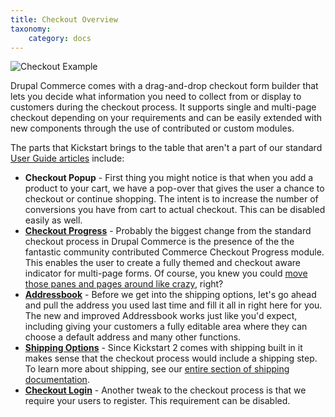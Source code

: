 ```yaml
---
title: Checkout Overview
taxonomy:
    category: docs
---
```


![Checkout Example](../images/CK-Checkout-01.png)

<p>Drupal Commerce comes with a drag-and-drop checkout form builder that lets you decide what information you need to collect from or display to customers during the checkout process. It supports single and multi-page checkout depending on your requirements and can be easily extended with new components through the use of contributed or custom modules.</p>
<p>The parts that Kickstart brings to the table that aren't a part of our standard <a href="../../user-guide/checkout-process">User Guide articles</a> include:</p>
<ul>
<li><strong>Checkout Popup</strong> - First thing you might notice is that when you add a product to your cart, we have a pop-over that gives the user a chance to checkout or continue shopping. The intent is to increase the number of conversions you have from cart to actual checkout. This can be disabled easily as well.</li>
<li><strong><a href="https://drupal.org/project/commerce_checkout_progress">Checkout Progress</a></strong> - Probably the biggest change from the standard checkout process in Drupal Commerce is the presence of the the fantastic community contributed Commerce Checkout Progress module. This enables the user to create a fully themed and checkout aware indicator for multi-page forms. Of course, you knew you could <a href="../../user-guide/checkout-process/#checkout-form-builder">move those panes and pages around like crazy</a>, right?</li>
<li><strong><a href="https://drupal.org/project/commerce_addressbook">Addressbook</a></strong> - Before we get into the shipping options, let's go ahead and pull the address you used last time and fill it all in right here for you. The new and improved Addressbook works just like you'd expect, including giving your customers a fully editable area where they can choose a default address and many other functions.</li>
<li><strong><a href="https://drupal.org/project/commerce_shipping">Shipping Options</a></strong> - Since Kickstart 2 comes with shipping built in it makes sense that the checkout process would include a shipping step. To learn more about shipping, see our <a href="../shipping">entire section of shipping documentation</a>.</li>
<li><strong><a href="https://drupal.org/project/commerce_checkout_login">Checkout Login</a></strong> - Another tweak to the checkout process is that we require your users to register. This requirement can be disabled.</li>
</ul>
